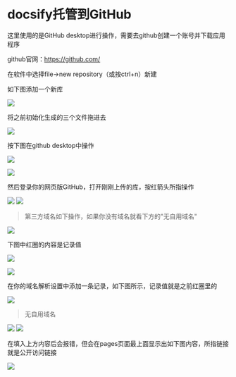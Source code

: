 # docsify托管到GitHub

这里使用的是GitHub desktop进行操作，需要去github创建一个账号并下载应用程序

github官网：https://github.com/

在软件中选择file->new repository（或按ctrl+n）新建

如下图添加一个新库

![](../image/docsify1/1.png)

将之前初始化生成的三个文件拖进去

![](../image/docsify1/2.jpg)

按下图在github desktop中操作

![](../image/docsify1/3.png)

![](../image/docsify1/4.png)

然后登录你的网页版GitHub，打开刚刚上传的库，按红箭头所指操作

![](../image/docsify1/5.png)
![](../image/docsify1/6.png)

> 第三方域名如下操作，如果你没有域名就看下方的"无自用域名"

![](../image/docsify1/10.png)

下图中红圈的内容是记录值

![](../image/docsify1/7.png)

![](../image/docsify1/8.png)

在你的域名解析设置中添加一条记录，如下图所示，记录值就是之前红圈里的

![](../image/docsify1/9.png)

> 无自用域名

![](../image/docsify1/10.png)
![](../image/docsify1/11.png)

在填入上方内容后会报错，但会在pages页面最上面显示出如下图内容，所指链接就是公开访问链接

![](../image/docsify1/12.png)
